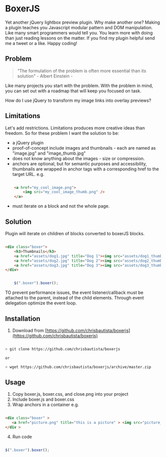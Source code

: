 BoxerJS
=======


Yet another jQuery lightbox preview plugin. Why make another one? Making a plugin teaches you Javascript modular pattern and DOM manipulation. Like many  smart programmers would tell you. You learn more with doing than just reading lessons on the matter. If you find my plugin helpful send me a tweet or a like.  Happy coding!



## Problem


>
> “The formulation of the problem is often more essential than its solution"
>                                                        - Albert Einstein
>                                                        - 


Like many projects you start with the problem. With the problem in mind, you can  set out with a roadmap that will keep you focused on task.

How do I use jQuery to transform my image links into overlay previews?


## Limitations


Let's add restrictions. Limitations produces more creative ideas than freedom. So for these problem I want the solution to be:

* a jQuery plugin
* proof-of-concept include images and thumbnails - each are named as "image.jpg" and "image_thumb.jpg"
* does not know anything about the images - size or compression.
* anchors are optional, but for semantic purposes and accessibility, thumbnails are wrapped in anchor tags with a corresponding href to the target URL.
    e.g.

```html

    <a href="my_cool_image.png">
        <img src="my_cool_image_thumb.png" />
    </a>

```

* must iterate on a block and not the whole page. 



## Solution


Plugin will iterate on children of blocks converted to boxerJS blocks.  

```html

<div class="boxer">
    <h3>Thumbnails</h3>
    <a href="assets/dog1.jpg" title="Dog 1"><img src="assets/dog1_thumb.jpg" alt="dog 1"></a>
    <a href="assets/dog2.jpg" title="Dog 2"><img src="assets/dog2_thumb.jpg" alt="dog 2" data-pin-nopin="true"></a>
    <a href="assets/dog3.jpg" title="Dog 3"><img src="assets/dog3_thumb.jpg" alt="dog 3" data-pin-nopin="true"></a>
</div>

```


```javascript

    $(".boxer").boxer();

```


TO prevent performance issues, the event listener/callback must be attached to the parent, instead of the child elements. Through event delegation optimize the event loop.

## Installation


1. Download from [https://github.com/chrisbautista/boxerjs](https://github.com/chrisbautista/boxerjs)

```bash

> git clone https://github.com/chrisbautista/boxerjs

or

> wget https://github.com/chrisbautista/boxerjs/archive/master.zip

```


## Usage


1. Copy boxer.js, boxer.css, and close.png into your project
2. Include boxer.js and boxer.css
3. Wrap anchors in a container e.g. 

```html

<div class="boxer" > 
   <a href="picture.png" title="this is a picture" > <img src="picture_thumb.jpg" /> </a>
</div >

```

4. Run code 

```javascript

$(".boxer").boxer();

```


